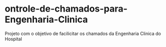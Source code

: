 # ontrole-de-chamados-para-Engenharia-Clinica
Projeto com o objetivo de facilicitar os chamados da Engenharia Clinica do Hospital
